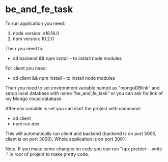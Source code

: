 # be_and_fe_task

To run application you need:

1. node version: v18.18.0
2. npm version: 10.2.0

Then you need to:

- <projectRoot> cd backend && npm install - to install node modules

For client you need:

- <projectRoot> cd client && npm install - to install node modules

Then you need to set environment variable named as "mongoDBlink" and setup local database with name "be_and_fe_task" or you can ask for link of my Mongo cloud database.

After env variable is set you can start the project with command:

- <projectRoot> cd client
- npm run dev

This will automatically run client and backend (backend is on port 5000, client is on port 3000).
Whole application is on port 3001.

Note: If you make some changes on code you can run "npx prettier --write ." in root of project to make pretty code.
